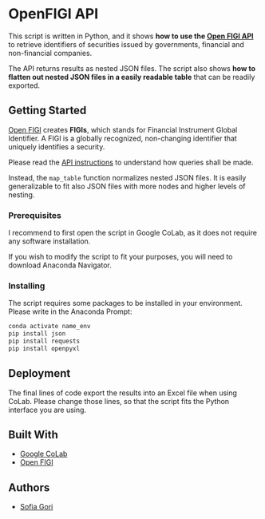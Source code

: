 # OpenFIGI API

This script is written in Python, and it shows **how to use the [Open FIGI API](https://www.openfigi.com/api)** to retrieve identifiers of securities issued by governments, financial and non-financial companies.

The API returns results as nested JSON files. The script also shows **how to flatten out nested JSON files in a easily readable table** that can be readily exported. 


## Getting Started

[Open FIGI](https://www.openfigi.com/) creates **FIGIs**, which stands for Financial Instrument Global Identifier. A FIGI is a globally recognized, non-changing identifier that uniquely identifies a security.

Please read the [API instructions](https://www.openfigi.com/api) to understand how queries shall be made.

Instead, the `map_table` function normalizes nested JSON files. It is easily generalizable to fit also JSON files with more nodes and higher levels of nesting.


### Prerequisites

I recommend to first open the script in Google CoLab, as it does not require any software installation.

If you wish to modify the script to fit your purposes, you will need to download Anaconda Navigator. 


### Installing

The script requires some packages to be installed in your environment. Please write in the Anaconda Prompt:

``` python
conda activate name_env
pip install json         
pip install requests  
pip install openpyxl
```


## Deployment

The final lines of code export the results into an Excel file when using CoLab. Please change those lines, so that the script fits the Python interface you are using. 


## Built With

* [Google CoLab](https://colab.research.google.com/notebooks/intro.ipynb#recent=true) 
* [Open FIGI](https://www.openfigi.com/)


## Authors

* [Sofia Gori](https://github.com/SofiaGori)


